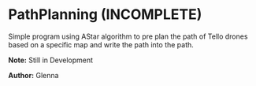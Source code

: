 # PathPlanning (INCOMPLETE)

Simple program using AStar algorithm to pre plan the path of Tello drones based on a specific map and write the path into the path.

**Note:** Still in Development

**Author:** Glenna